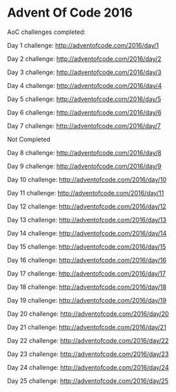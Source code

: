 # Advent Of Code 2016
AoC challenges completed:

Day 1 challenge: http://adventofcode.com/2016/day/1 

Day 2 challenge: http://adventofcode.com/2016/day/2 

Day 3 challenge: http://adventofcode.com/2016/day/3 

Day 4 challenge: http://adventofcode.com/2016/day/4

Day 5 challenge: http://adventofcode.com/2016/day/5

Day 6 challenge: http://adventofcode.com/2016/day/6

Day 7 challenge: http://adventofcode.com/2016/day/7

Not Completed

Day 8 challenge: http://adventofcode.com/2016/day/8 

Day 9 challenge: http://adventofcode.com/2016/day/9 

Day 10 challenge: http://adventofcode.com/2016/day/10 

Day 11 challenge: http://adventofcode.com/2016/day/11 

Day 12 challenge: http://adventofcode.com/2016/day/12 

Day 13 challenge: http://adventofcode.com/2016/day/13 

Day 14 challenge: http://adventofcode.com/2016/day/14 

Day 15 challenge: http://adventofcode.com/2016/day/15 

Day 16 challenge: http://adventofcode.com/2016/day/16 

Day 17 challenge: http://adventofcode.com/2016/day/17 

Day 18 challenge: http://adventofcode.com/2016/day/18 

Day 19 challenge: http://adventofcode.com/2016/day/19 

Day 20 challenge: http://adventofcode.com/2016/day/20 

Day 21 challenge: http://adventofcode.com/2016/day/21 

Day 22 challenge: http://adventofcode.com/2016/day/22 

Day 23 challenge: http://adventofcode.com/2016/day/23 

Day 24 challenge: http://adventofcode.com/2016/day/24 

Day 25 challenge: http://adventofcode.com/2016/day/25 

